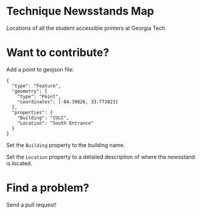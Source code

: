 Technique Newsstands Map
==============
Locations of all the student accessible printers at Georgia Tech.

Want to contribute?
===================
Add a point to geojson file:
```
{
  "type": "Feature",
  "geometry": {
    "type": "Point",
    "coordinates": [-84.39826, 33.773823]
  },
  "properties": {
    "Building": "CULC",
    "Location": "South Entrance"
  }
}
```

Set the `Building` property to the building name.

Set the `Location` property to a detailed description of where the newsstand is located.

Find a problem?
===============
Send a pull request!
